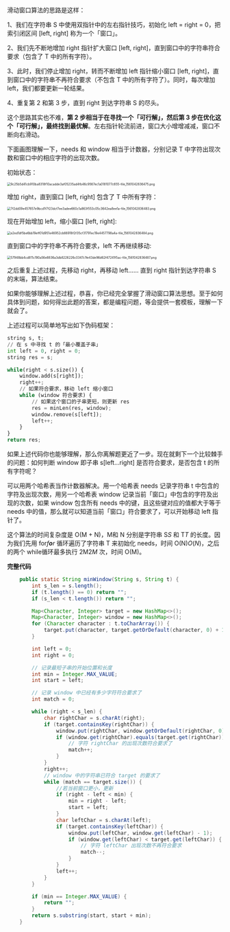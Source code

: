 滑动窗口算法的思路是这样：

1、我们在字符串 S 中使用双指针中的左右指针技巧，初始化 left = right = 0，把索引闭区间 [left, right] 称为一个「窗口」。

2、我们先不断地增加 right 指针扩大窗口 [left, right]，直到窗口中的字符串符合要求（包含了 T 中的所有字符）。

3、此时，我们停止增加 right，转而不断增加 left 指针缩小窗口 [left, right]，直到窗口中的字符串不再符合要求（不包含 T 中的所有字符了）。同时，每次增加 left，我们都要更新一轮结果。

4、重复第 2 和第 3 步，直到 right 到达字符串 S 的尽头。

这个思路其实也不难，**第 2 步相当于在寻找一个「可行解」，然后第 3 步在优化这个「可行解」，最终找到最优解**。左右指针轮流前进，窗口大小增增减减，窗口不断向右滑动。

下面画图理解一下，needs 和 window 相当于计数器，分别记录 T 中字符出现次数和窗口中的相应字符的出现次数。

初始状态：

<img src="https://pic.leetcode-cn.com/39b7a9681c5b82760e01aec9b3b59c626abaf9b45239e5b7874e98aab8aa97b7-9c25b5d41cb910ba8318f10acadde3af05235ad4fb46c9567ec1a0181077c655-file_1561042836475.png" alt="9c25b5d41cb910ba8318f10acadde3af05235ad4fb46c9567ec1a0181077c655-file_1561042836475.png" style="zoom:50%;" />

增加 right，直到窗口 [left, right] 包含了 T 中所有字符：

<img src="https://pic.leetcode-cn.com/3832c548c257af4f5ea2f58248b2fa28c5ffbf15e31aa935eb9ce3b331761809-7f2dd09e457657e9bcd1f7f23dcf7ee3adee660c1a863f553c05c3642ea8ee1a-file_1561042836483.png" alt="7f2dd09e457657e9bcd1f7f23dcf7ee3adee660c1a863f553c05c3642ea8ee1a-file_1561042836483.png" style="zoom:50%;" />

现在开始增加 left，缩小窗口 [left, right]:

<img src="https://pic.leetcode-cn.com/998fc84dda34dd7e6637b3e6f9d8524d338808be4058fdcfd51cd07522f4dc13-e2ed1df5be6bb19eff01d951e46952cb66918f2f35cf31791ec19e4457798a4a-file_1561042836484.png" alt="e2ed1df5be6bb19eff01d951e46952cb66918f2f35cf31791ec19e4457798a4a-file_1561042836484.png" style="zoom:50%;" />

直到窗口中的字符串不再符合要求，left 不再继续移动:

<img src="https://pic.leetcode-cn.com/0da74cafbc6ede824ee717038f844c77f38151e73ccd38c281f0d9b3c933674e-57948bb4cd811c190a56e8836a3db8226226c0347c1fe43de96d62f47241f5ac-file_1561042836487.png" alt="57948bb4cd811c190a56e8836a3db8226226c0347c1fe43de96d62f47241f5ac-file_1561042836487.png" style="zoom:50%;" />

之后重复上述过程，先移动 right，再移动 left…… 直到 right 指针到达字符串 S 的末端，算法结束。

如果你能够理解上述过程，恭喜，你已经完全掌握了滑动窗口算法思想。至于如何具体到问题，如何得出此题的答案，都是编程问题，等会提供一套模板，理解一下就会了。

上述过程可以简单地写出如下伪码框架：

```python
string s, t;
// 在 s 中寻找 t 的「最小覆盖子串」
int left = 0, right = 0;
string res = s;

while(right < s.size()) {
    window.add(s[right]);
    right++;
    // 如果符合要求，移动 left 缩小窗口
    while (window 符合要求) {
        // 如果这个窗口的子串更短，则更新 res
        res = minLen(res, window);
        window.remove(s[left]);
        left++;
    }
}
return res;
```

如果上述代码你也能够理解，那么你离解题更近了一步。现在就剩下一个比较棘手的问题：如何判断 window 即子串 s[left...right] 是否符合要求，是否包含 t 的所有字符呢？

可以用两个哈希表当作计数器解决。用一个哈希表 needs 记录字符串 t 中包含的字符及出现次数，用另一个哈希表 window 记录当前「窗口」中包含的字符及出现的次数，如果 window 包含所有 needs 中的键，且这些键对应的值都大于等于 needs 中的值，那么就可以知道当前「窗口」符合要求了，可以开始移动 left 指针了。

这个算法的时间复杂度是 O(M + N)，M和 N 分别是字符串 S*S* 和 T*T* 的长度。因为我们先用 for*f**o**r* 循环遍历了字符串 T 来初始化 needs，时间 O(N)*O*(*N*)，之后的两个 while循环最多执行 2M2*M* 次，时间 O(M)。

**完整代码**

```java
	public static String minWindow(String s, String t) {
        int s_len = s.length();
        if (t.length() == 0) return "";
        if (s_len < t.length()) return "";

        Map<Character, Integer> target = new HashMap<>();
        Map<Character, Integer> window = new HashMap<>();
        for (Character character : t.toCharArray()) {
            target.put(character, target.getOrDefault(character, 0) + 1);
        }

        int left = 0;
        int right = 0;

        // 记录最短子串的开始位置和长度
        int min = Integer.MAX_VALUE;
        int start = left;

        // 记录 window 中已经有多少字符符合要求了
        int match = 0;

        while (right < s_len) {
            char rightChar = s.charAt(right);
            if (target.containsKey(rightChar)) {
                window.put(rightChar, window.getOrDefault(rightChar, 0) + 1);
                if (window.get(rightChar).equals(target.get(rightChar))) {
                    // 字符 rightChar 的出现次数符合要求了
                    match++;
                }
            }
            right++;
            // window 中的字符串已符合 target 的要求了
            while (match == target.size()) {
                //若当前窗口更小，更新
                if (right - left < min) {
                    min = right - left;
                    start = left;
                }
                char leftChar = s.charAt(left);
                if (target.containsKey(leftChar)) {
                    window.put(leftChar, window.get(leftChar) - 1);
                    if (window.get(leftChar) < target.get(leftChar)) {
                        // 字符 leftChar 出现次数不再符合要求
                        match--;
                    }
                }
                left++;
            }
        }

        if (min == Integer.MAX_VALUE) {
            return "";
        }
        return s.substring(start, start + min);
	}
```

